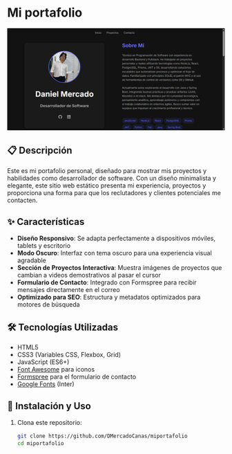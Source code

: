 # Mi portafolio

![Portafolio Preview](/public/assets/pantalla_github.png)

## 📋 Descripción

Este es mi portafolio personal, diseñado para mostrar mis proyectos y habilidades como desarrollador de software. Con un diseño minimalista y elegante, este sitio web estático presenta mi experiencia, proyectos y proporciona una forma para que los reclutadores y clientes potenciales me contacten.

## ✨ Características

- **Diseño Responsivo**: Se adapta perfectamente a dispositivos móviles, tablets y escritorio
- **Modo Oscuro**: Interfaz con tema oscuro para una experiencia visual agradable
- **Sección de Proyectos Interactiva**: Muestra imágenes de proyectos que cambian a videos demostrativos al pasar el cursor
- **Formulario de Contacto**: Integrado con Formspree para recibir mensajes directamente en el correo
- **Optimizado para SEO**: Estructura y metadatos optimizados para motores de búsqueda

## 🛠️ Tecnologías Utilizadas

- HTML5
- CSS3 (Variables CSS, Flexbox, Grid)
- JavaScript (ES6+)
- [Font Awesome](https://fontawesome.com/) para iconos
- [Formspree](https://formspree.io/) para el formulario de contacto
- [Google Fonts](https://fonts.google.com/) (Inter)

## 🚀 Instalación y Uso

1. Clona este repositorio:
   ```bash
   git clone https://github.com/DMercadoCanas/miportafolio
   cd miportafolio
   ```
